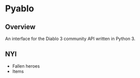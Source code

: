 # Pyablo #

## Overview ##

An interface for the Diablo 3 community API written in Python 3.

## NYI ##

- Fallen heroes
- Items